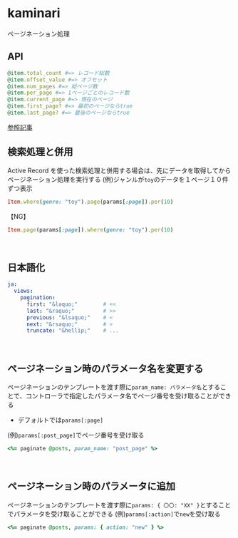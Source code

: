 # kaminari
ページネーション処理
  
## API
```rb
@item.total_count #=> レコード総数
@item.offset_value #=> オフセット
@item.num_pages #=> 総ページ数
@item.per_page #=> 1ページごとのレコード数
@item.current_page #=> 現在のページ
@item.first_page? #=> 最初のページならtrue
@item.last_page? #=> 最後のページならtrue
```
[参照記事](https://qiita.com/nysalor/items/77b9d6bc5baa41ea01f3)
  
## 検索処理と併用
Active Record を使った検索処理と併用する場合は、先にデータを取得してからページネーション処理を実行する
(例)ジャンルが`toy`のデータを１ページ１０件ずつ表示
```rb
Item.where(genre: "toy").page(params[:page]).per(10)
```
【NG】
```rb
Item.page(params[:page]).where(genre: "toy").per(10)
```

<br>

## 日本語化
```yml
ja:
  views:
    pagination:
      first: "&laquo;"        # <<
      last: "&raquo;"         # >>
      previous: "&lsaquo;"    # <
      next: "&rsaquo;"        # >
      truncate: "&hellip;"    # ...
```

<br>

## ページネーション時のパラメータ名を変更する
  
ページネーションのテンプレートを渡す際に`param_name: パラメータ名`とすることで、コントローラで指定したパラメータ名でページ番号を受け取ることができる
- デフォルトでは`params[:page]`
  
(例)`params[:post_page]`でページ番号を受け取る
```rb
<%= paginate @posts, param_name: "post_page" %>
```

<br>

## ページネーション時のパラメータに追加
  
ページネーションのテンプレートを渡す際に`params: { 〇〇: "XX" }`とすることでパラメータを受け取ることができる
(例)`params[:action]`で`new`を受け取る
```rb
<%= paginate @posts, params: { action: "new" } %>
```
